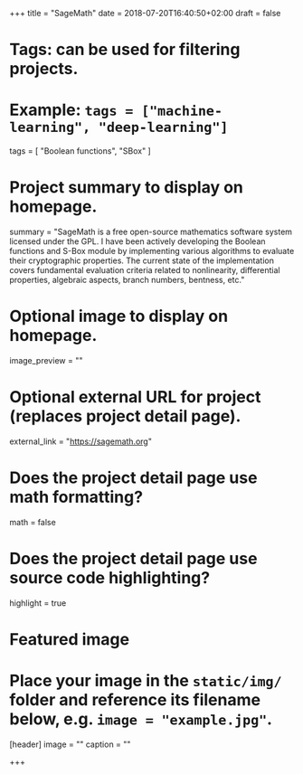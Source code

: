 +++
title = "SageMath"
date = 2018-07-20T16:40:50+02:00
draft = false

# Tags: can be used for filtering projects.
# Example: `tags = ["machine-learning", "deep-learning"]`
tags = [ "Boolean functions", "SBox" ]

# Project summary to display on homepage.
summary = "SageMath is a free open-source mathematics software system licensed under the GPL. I have been actively developing the Boolean functions and S-Box module by implementing various algorithms to evaluate their cryptographic properties. The current state of the implementation covers fundamental evaluation criteria related to nonlinearity, differential properties, algebraic aspects, branch numbers, bentness, etc."

# Optional image to display on homepage.
image_preview = ""

# Optional external URL for project (replaces project detail page).
external_link = "https://sagemath.org"

# Does the project detail page use math formatting?
math = false

# Does the project detail page use source code highlighting?
highlight = true

# Featured image
# Place your image in the `static/img/` folder and reference its filename below, e.g. `image = "example.jpg"`.
[header]
image = ""
caption = ""

+++
